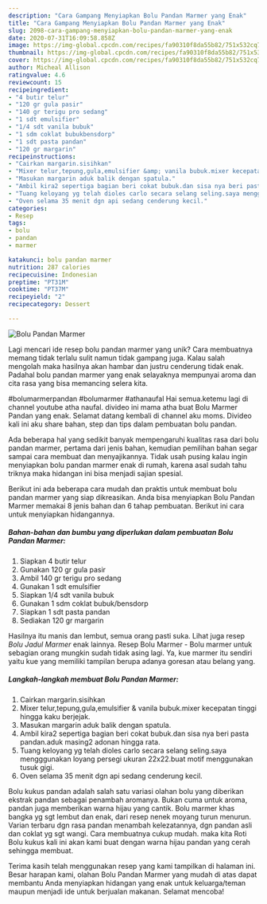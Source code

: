 ```yaml
---
description: "Cara Gampang Menyiapkan Bolu Pandan Marmer yang Enak"
title: "Cara Gampang Menyiapkan Bolu Pandan Marmer yang Enak"
slug: 2098-cara-gampang-menyiapkan-bolu-pandan-marmer-yang-enak
date: 2020-07-31T16:09:58.858Z
image: https://img-global.cpcdn.com/recipes/fa90310f8da55b82/751x532cq70/bolu-pandan-marmer-foto-resep-utama.jpg
thumbnail: https://img-global.cpcdn.com/recipes/fa90310f8da55b82/751x532cq70/bolu-pandan-marmer-foto-resep-utama.jpg
cover: https://img-global.cpcdn.com/recipes/fa90310f8da55b82/751x532cq70/bolu-pandan-marmer-foto-resep-utama.jpg
author: Micheal Allison
ratingvalue: 4.6
reviewcount: 15
recipeingredient:
- "4 butir telur"
- "120 gr gula pasir"
- "140 gr terigu pro sedang"
- "1 sdt emulsifier"
- "1/4 sdt vanila bubuk"
- "1 sdm coklat bubukbensdorp"
- "1 sdt pasta pandan"
- "120 gr margarin"
recipeinstructions:
- "Cairkan margarin.sisihkan"
- "Mixer telur,tepung,gula,emulsifier &amp; vanila bubuk.mixer kecepatan tinggi hingga kaku berjejak."
- "Masukan margarin aduk balik dengan spatula."
- "Ambil kira2 sepertiga bagian beri cokat bubuk.dan sisa nya beri pasta pandan.aduk masing2 adonan hingga rata."
- "Tuang keloyang yg telah dioles carlo secara selang seling.saya mengggunakan loyang persegi ukuran 22x22.buat motif menggunakan tusuk gigi."
- "Oven selama 35 menit dgn api sedang cenderung kecil."
categories:
- Resep
tags:
- bolu
- pandan
- marmer

katakunci: bolu pandan marmer 
nutrition: 287 calories
recipecuisine: Indonesian
preptime: "PT31M"
cooktime: "PT37M"
recipeyield: "2"
recipecategory: Dessert

---
```



![Bolu Pandan Marmer](https://img-global.cpcdn.com/recipes/fa90310f8da55b82/751x532cq70/bolu-pandan-marmer-foto-resep-utama.jpg)

Lagi mencari ide resep bolu pandan marmer yang unik? Cara membuatnya memang tidak terlalu sulit namun tidak gampang juga. Kalau salah mengolah maka hasilnya akan hambar dan justru cenderung tidak enak. Padahal bolu pandan marmer yang enak selayaknya mempunyai aroma dan cita rasa yang bisa memancing selera kita.

#bolumarmerpandan #bolumarmer #athanaufal Hai semua.ketemu lagi di channel youtube atha naufal. divideo ini mama atha buat Bolu Marmer Pandan yang enak. Selamat datang kembali di channel aku moms. Divideo kali ini aku share bahan, step dan tips dalam pembuatan bolu pandan.

Ada beberapa hal yang sedikit banyak mempengaruhi kualitas rasa dari bolu pandan marmer, pertama dari jenis bahan, kemudian pemilihan bahan segar sampai cara membuat dan menyajikannya. Tidak usah pusing kalau ingin menyiapkan bolu pandan marmer enak di rumah, karena asal sudah tahu triknya maka hidangan ini bisa menjadi sajian spesial.


Berikut ini ada beberapa cara mudah dan praktis untuk membuat bolu pandan marmer yang siap dikreasikan. Anda bisa menyiapkan Bolu Pandan Marmer memakai 8 jenis bahan dan 6 tahap pembuatan. Berikut ini cara untuk menyiapkan hidangannya.

<!--inarticleads1-->

##### Bahan-bahan dan bumbu yang diperlukan dalam pembuatan Bolu Pandan Marmer:

1. Siapkan 4 butir telur
1. Gunakan 120 gr gula pasir
1. Ambil 140 gr terigu pro sedang
1. Gunakan 1 sdt emulsifier
1. Siapkan 1/4 sdt vanila bubuk
1. Gunakan 1 sdm coklat bubuk/bensdorp
1. Siapkan 1 sdt pasta pandan
1. Sediakan 120 gr margarin


Hasilnya itu manis dan lembut, semua orang pasti suka. Lihat juga resep *Bolu Jadul Marmer* enak lainnya. Resep Bolu Marmer - Bolu marmer untuk sebagian orang mungkin sudah tidak asing lagi. Ya, kue marmer itu sendiri yaitu kue yang memiliki tampilan berupa adanya goresan atau belang yang. 

<!--inarticleads2-->

##### Langkah-langkah membuat Bolu Pandan Marmer:

1. Cairkan margarin.sisihkan
1. Mixer telur,tepung,gula,emulsifier &amp; vanila bubuk.mixer kecepatan tinggi hingga kaku berjejak.
1. Masukan margarin aduk balik dengan spatula.
1. Ambil kira2 sepertiga bagian beri cokat bubuk.dan sisa nya beri pasta pandan.aduk masing2 adonan hingga rata.
1. Tuang keloyang yg telah dioles carlo secara selang seling.saya mengggunakan loyang persegi ukuran 22x22.buat motif menggunakan tusuk gigi.
1. Oven selama 35 menit dgn api sedang cenderung kecil.


Bolu kukus pandan adalah salah satu variasi olahan bolu yang diberikan ekstrak pandan sebagai penambah aromanya. Bukan cuma untuk aroma, pandan juga memberikan warna hijau yang cantik. Bolu marmer khas bangka yg sgt lembut dan enak, dari resep nenek moyang turun menurun. Varian terbaru dgn rasa pandan menambah kelezatannya, dgn pandan asli dan coklat yg sgt wangi. Cara membuatnya cukup mudah. maka kita Roti Bolu kukus kali ini akan kami buat dengan warna hijau pandan yang cerah sehingga membuat. 

Terima kasih telah menggunakan resep yang kami tampilkan di halaman ini. Besar harapan kami, olahan Bolu Pandan Marmer yang mudah di atas dapat membantu Anda menyiapkan hidangan yang enak untuk keluarga/teman maupun menjadi ide untuk berjualan makanan. Selamat mencoba!
